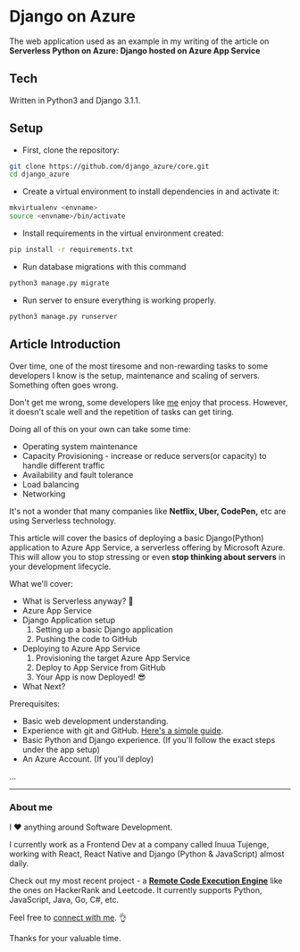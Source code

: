 # Django on Azure

The web application used as an example in my writing of the article on **Serverless Python on Azure: Django hosted on Azure App Service**

## Tech
Written in Python3 and Django 3.1.1.

## Setup

* First, clone the repository:

```sh
git clone https://github.com/django_azure/core.git
cd django_azure
```

* Create a virtual environment to install dependencies in and activate it:


```sh
mkvirtualenv <envname>
source <envname>/bin/activate
```

* Install requirements in the virtual environment created:

```sh
pip install -r requirements.txt
```

* Run database migrations with this command

```sh
python3 manage.py migrate
```

* Run server to ensure everything is working properly.

```sh
python3 manage.py runserver
```

## Article Introduction

Over time, one of the most tiresome and non-rewarding tasks to some developers I know is the setup, maintenance and scaling of servers. Something often goes wrong.

Don't get me wrong, some developers like [me](https://paulonteri.com/) enjoy that process. 
However, it doesn't scale well and the repetition of tasks can get tiring. 

Doing all of this on your own can take some time:
* Operating system maintenance
* Capacity Provisioning - increase or reduce servers(or capacity) to handle different traffic
* Availability and fault tolerance
* Load balancing
* Networking

It's not a wonder that many companies like **Netflix, Uber, CodePen,** etc are using Serverless technology.

This article will cover the basics of deploying a basic Django(Python) application to Azure App Service, a serverless offering by Microsoft Azure. This will allow you to stop stressing or even **stop thinking about servers** in your development lifecycle.

What we'll cover:
* What is Serverless anyway? 👀
* Azure App Service
* Django Application setup
    1. Setting up a basic Django application
    2. Pushing the code to GitHub
* Deploying to Azure App Service
    1. Provisioning the target Azure App Service
    2. Deploy to App Service from GitHub
    3. Your App is now Deployed! 😎
* What Next?

Prerequisites:
* Basic web development understanding.
* Experience with git and GitHub. [Here's a simple guide](https://blog.usejournal.com/how-to-contribute-to-open-source-software-with-git-github-2b3be6e36c82?gi=3b86c4b3e2f7).
* Basic Python and Django experience. (If you'll follow the exact steps under the app setup)
* An Azure Account. (If you'll deploy)

...

---

### About me
I ❤️ anything around Software Development.

I currently work as a Frontend Dev at a company called Inuua Tujenge, working with React, React Native and Django (Python & JavaScript) almost daily.

Check out my most recent project - a [**Remote Code Execution Engine**](https://runcode.paulonteri.com/) like the ones on HackerRank and Leetcode.
It currently supports Python, JavaScript, Java, Go, C#, etc.

Feel free to [connect with me](https://paulonteri.com/). 👌

Thanks for your valuable time.


